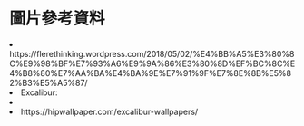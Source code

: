 <h1>圖片參考資料</h1>
<li>https://flerethinking.wordpress.com/2018/05/02/%E4%BB%A5%E3%80%8C%E9%98%BF%E7%93%A6%E9%9A%86%E3%80%8D%EF%BC%8C%E4%B8%80%E7%AA%BA%E4%BA%9E%E7%91%9F%E7%8E%8B%E5%82%B3%E5%A5%87/</li>
<li>Excalibur:<li>
<li>https://hipwallpaper.com/excalibur-wallpapers/</li>
